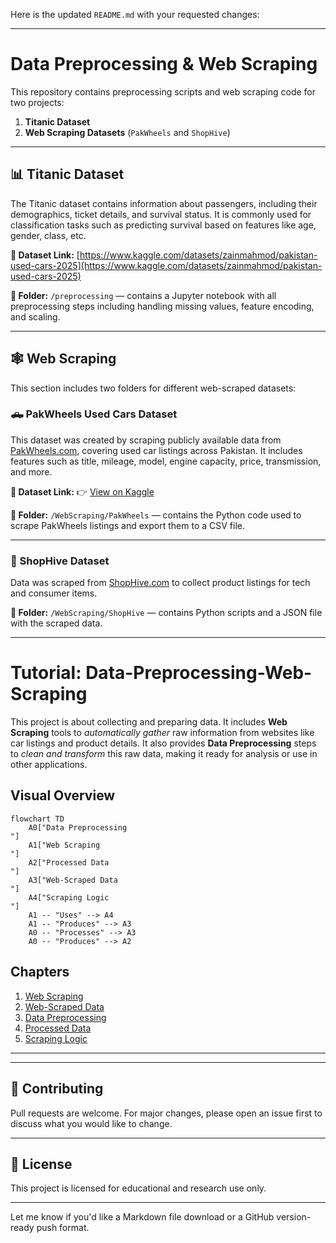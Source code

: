 Here is the updated `README.md` with your requested changes:

---

# Data Preprocessing & Web Scraping

This repository contains preprocessing scripts and web scraping code for two projects:

1. **Titanic Dataset**
2. **Web Scraping Datasets** (`PakWheels` and `ShopHive`)

---

## 📊 Titanic Dataset

The Titanic dataset contains information about passengers, including their demographics, ticket details, and survival status.
It is commonly used for classification tasks such as predicting survival based on features like age, gender, class, etc.

**🔗 Dataset Link:**
[https://www.kaggle.com/datasets/zainmahmod/pakistan-used-cars-2025](https://www.kaggle.com/datasets/zainmahmod/pakistan-used-cars-2025)

**📁 Folder:**
`/preprocessing` — contains a Jupyter notebook with all preprocessing steps including handling missing values, feature encoding, and scaling.

---

## 🕸️ Web Scraping

This section includes two folders for different web-scraped datasets:

### 🛻 PakWheels Used Cars Dataset

This dataset was created by scraping publicly available data from [PakWheels.com](https://www.pakwheels.com), covering used car listings across Pakistan.
It includes features such as title, mileage, model, engine capacity, price, transmission, and more.

**🔗 Dataset Link:**
👉 [View on Kaggle](https://www.kaggle.com/datasets/zainmahmod/pakistan-used-cars-2025)

**📁 Folder:**
`/WebScraping/PakWheels` — contains the Python code used to scrape PakWheels listings and export them to a CSV file.

---

### 🛒 ShopHive Dataset

Data was scraped from [ShopHive.com](https://www.shophive.com) to collect product listings for tech and consumer items.

**📁 Folder:**
`/WebScraping/ShopHive` — contains Python scripts and a JSON file with the scraped data.

---

# Tutorial: Data-Preprocessing-Web-Scraping

This project is about collecting and preparing data.
It includes **Web Scraping** tools to _automatically gather_ raw information from websites like car listings and product details.
It also provides **Data Preprocessing** steps to _clean and transform_ this raw data, making it ready for analysis or use in other applications.

## Visual Overview

```mermaid
flowchart TD
    A0["Data Preprocessing
"]
    A1["Web Scraping
"]
    A2["Processed Data
"]
    A3["Web-Scraped Data
"]
    A4["Scraping Logic
"]
    A1 -- "Uses" --> A4
    A1 -- "Produces" --> A3
    A0 -- "Processes" --> A3
    A0 -- "Produces" --> A2
```

## Chapters

1. [Web Scraping
   ](01_web_scraping_.md)
2. [Web-Scraped Data
   ](02_web_scraped_data_.md)
3. [Data Preprocessing
   ](03_data_preprocessing_.md)
4. [Processed Data
   ](04_processed_data_.md)
5. [Scraping Logic
   ](05_scraping_logic_.md)

---

---

## 🤝 Contributing

Pull requests are welcome. For major changes, please open an issue first to discuss what you would like to change.

---

## 📄 License

This project is licensed for educational and research use only.

---

Let me know if you'd like a Markdown file download or a GitHub version-ready push format.
